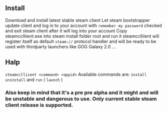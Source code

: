 ## Install
Download and install latest stable steam client
Let steam bootstrapper update client and log in to your account with ```remember my password``` checked and exit steam client after it will log into your account
Copy steamcclliient.exe into steam install folder root and run it
steamcclliient will register itself as default ```steam://``` protocol handler and will be ready to be used with thirdparty launchers like GOG Galaxy 2.0 ...

## Halp
```steamcclliient <command> <appid>```
Available commands are: ```install``` ```uninstall``` and ```run``` ( ```launch``` )

### Also keep in mind that it's a pre pre alpha and it might and will be unstable and dangerous to use. Only current stable steam client release is supported.
